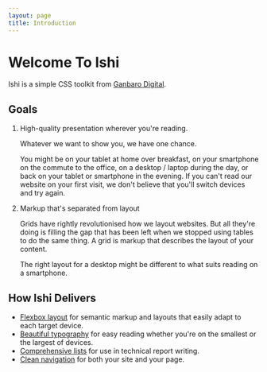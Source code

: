 ```yaml
---
layout: page
title: Introduction
---
```

# Welcome To Ishi

Ishi is a simple CSS toolkit from [Ganbaro Digital](https://ganbarodigital.com).

## Goals

1. High-quality presentation wherever you're reading.

   Whatever we want to show you, we have one chance.

   You might be on your tablet at home over breakfast, on your smartphone on the commute to the office, on a desktop / laptop during the day, or back on your tablet or smartphone in the evening. If you can't read our website on your first visit, we don't believe that you'll switch devices and try again.

1. Markup that's separated from layout

   Grids have rightly revolutionised how we layout websites. But all they're doing is filling the gap that has been left when we stopped using tables to do the same thing. A grid is markup that describes the layout of your content.

   The right layout for a desktop might be different to what suits reading on a smartphone.

## How Ishi Delivers

* [Flexbox layout](layout.html) for semantic markup and layouts that easily adapt to each target device.
* [Beautiful typography](typography.html) for easy reading whether you're on the smallest or the largest of devices.
* [Comprehensive lists](lists.html) for use in technical report writing.
* [Clean navigation](navigation.html) for both your site and your page.